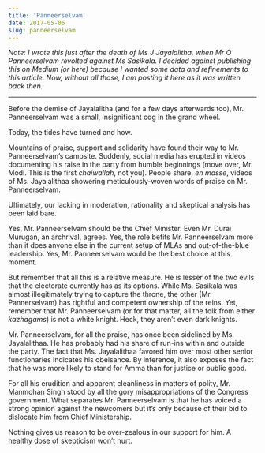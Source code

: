 ```yaml
---
title: 'Panneerselvam'
date: 2017-05-06
slug: panneerselvam
---
```

_Note: I wrote this just after the death of Ms J Jayalalitha, when Mr O Panneerselvam revolted against Ms Sasikala. I decided against publishing this on Medium (or here) because I wanted some data and refinements to this article. Now, without all those, I am posting it here as it was written back then._

* * *

Before the demise of Jayalalitha (and for a few days afterwards too), Mr. Panneerselvam was a small, insignificant cog in the grand wheel.

Today, the tides have turned and how.

Mountains of praise, support and solidarity have found their way to Mr. Panneerselvam’s campsite. Suddenly, social media has erupted in videos documenting his raise in the party from humble beginnings (move over, Mr. Modi. This is the first _chaiwallah_, not you). People share, _en masse_, videos of Ms. Jayalalithaa showering meticulously-woven words of praise on Mr. Panneerselvam.

Ultimately, our lacking in moderation, rationality and skeptical analysis has been laid bare.

Yes, Mr. Panneerselvam should be the Chief Minister. Even Mr. Durai Murugan, an archrival, agrees. Yes, the role befits Mr. Panneerselvam more than it does anyone else in the current setup of MLAs and out-of-the-blue leadership. Yes, Mr. Panneerselvam would be the best choice at this moment.

But remember that all this is a relative measure. He is lesser of the two evils that the electorate currently has as its options. While Ms. Sasikala was almost illegitimately trying to capture the throne, the other (Mr. Pannerselvam) has rightful and competent ownership of the reins. Yet, remember that Mr. Panneerselvam (or for that matter, all the folk from either _kazhagams_) is not a white knight. Heck, they aren’t even dark knights.

Mr. Panneerselvam, for all the praise, has once been sidelined by Ms. Jayalalithaa. He has probably had his share of run-ins within and outside the party. The fact that Ms. Jayalalithaa favored him over most other senior functionaries indicates his obeisance. By inference, it also exposes the fact that he was more likely to stand for Amma than for justice or public good.

For all his erudition and apparent cleanliness in matters of polity, Mr. Manmohan Singh stood by all the gory misappropriations of the Congress government. What separates Mr. Panneerselvam is that he has voiced a strong opinion against the newcomers but it’s only because of their bid to dislocate him from Chief Ministership.

Nothing gives us reason to be over-zealous in our support for him. A healthy dose of skepticism won’t hurt.